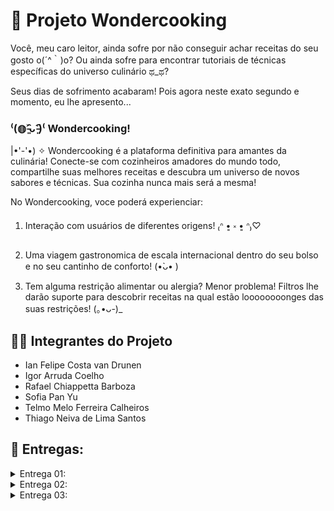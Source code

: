 # 🍰 Projeto Wondercooking

Você, meu caro leitor, ainda sofre por não conseguir achar receitas do seu gosto o(´^｀)o? Ou ainda sofre para encontrar tutoriais de técnicas específicas do universo culinário ಥ_ಥ? 

Seus dias de sofrimento acabaram! Pois agora neste exato segundo e momento, eu lhe apresento...


### ⁽(◍˃̵͈̑ᴗ˂̵͈̑)⁽ Wondercooking!


|•'-'•) ✧ Wondercooking é a plataforma definitiva para amantes da culinária! Conecte-se com cozinheiros amadores do mundo todo, compartilhe suas melhores receitas e descubra um universo de novos sabores e técnicas. Sua cozinha nunca mais será a mesma!

No Wondercooking, voce poderá experienciar:

1. Interação com usuários de diferentes origens! ₍ᐢ •͈ ༝ •͈ ᐢ₎♡

2. Uma viagem gastronomica de escala internacional dentro do seu bolso e no seu cantinho de conforto! (•̀ᴗ• )

3. Tem alguma restrição alimentar ou alergia? Menor problema! Filtros lhe darão suporte para descobrir receitas na qual estão loooooooonges das suas restrições! (｡•ᴗ-)_


## 👩‍🎓 Integrantes do Projeto

- Ian Felipe Costa van Drunen
- Igor Arruda Coelho
- Rafael Chiappetta Barboza
- Sofia Pan Yu
- Telmo Melo Ferreira Calheiros
- Thiago Neiva de Lima Santos

## 💾 Entregas:

<details>
<summary>Entrega 01:</summary>

## 📝 Jira:

Utilizamos o Jira para criar nosso backlog e nossa primeira sprint com 7 histórias de usuário.

Backlog:
\
<img src="Imagens/Backlog.png" alt = "Backlog" width = "1000">

Quadro sprint:
\
<img src="Imagens/Quadro_sprint.png" alt = "Quadro sprint" width = "1000">

Acesse nosso Jira clicando aqui:
<a href = "https://cesar-team-pz3i66at.atlassian.net/jira/software/projects/WON/boards/34" target = "_blanck"> ir para o Jira</a>

Acesse o nosso documento das histórias de usuário com cenários de validação utilizando BDD:
<a href = "https://docs.google.com/document/d/1IX6r9FOJcd_eR8FyVsrMSKdi9eVuUcwD_jcz5_sBhKQ/edit?tab=t.0" target = "_blanck">ir para o Docs</a>

## 🎨 Figma:

Utilizamos o Figma para crair nosso protótipo de baixa fidelidade e adicionamos o screencast para apresentá-lo.

Visualize nosso protótipo Lo-fi pelo screencast clicando aqui: 
<a href = "https://youtu.be/JA0FdsLmdgc" target = "_blanck">ir para o screencast</a>

Visualize nosso protótipo Lo-fi pelo Figma clicando aqui:
<a href = "https://www.figma.com/design/gEc7YbPocqWbVVGBQgXbeb/Untitled?node-id=1-703&t=F3tTupZ39Z28jbL0-0">ir para o Figma</a>

</details>

<details>
<summary>Entrega 02:</summary>
  
## 💻 Programação em Par

Segue abaixo links para acessar a documentação da programação em par:

Dupla 001: [Link de acesso.](https://docs.google.com/document/d/1VMShdnzmD7LD9jPJXrcCvs5p0LIE16-E2SSJfQTupZ0/edit?usp=sharing)



Dupla 002: [Link de acesso.](https://docs.google.com/document/d/1eHmU18Bjz6BKVYZzzzeMdUzSkjeLxBpYUKqnVwqAahE/edit?usp=sharing)



Dupla 003: [Link de acesso.](https://docs.google.com/document/d/1_7FUateEpQVbhTdNlaI2qU6icwHFJ50icyU12_h-VXE/edit?usp=sharing)

## 🐞 Bug Tracker

Bug tracker dos problemas que ocorreram no prolongar do projeto

<img src="Imagens/Print_tela_bug_tracker2025-09-28231049.png" alt = "Quadro sprint" width = "1000">

## 📝 Jira:

Atualizamos o backlog e iniciamos uma segunda sprint com 6 histórias de usuário e passando 3 histórias para a etapa de implementação. 

Backlog da sprint 2:
\
<img src="Imagens/Print_tela_Backlog_sprint2_2025-09-28_231530.png" width = "1000">

Quadro sprint 2:
\
<img src="Imagens/Print_tela_quadro_sprint2_2025-09-28231943.png" width = "1000">

HISTÓRIAS IMPLEMENTADAS:

HISTÓRIA 3: Como usuário que preza pela qualidade das instruções, gostaria de ver se os outros conseguiram fazer tal receita.<br>
HISTÓRIA 5: Como usuário, quero poder marcar receitas como favorito para guardá-las.<br>
HISTÓRIA 8: Como usuário, quero que eu possa ver imagens da receita e do processo na aplicação.<br>


Acesse nosso Jira clicando aqui:
<a href = "https://cesar-team-pz3i66at.atlassian.net/jira/software/projects/WON/boards/34" target = "_blanck"> ir para o Jira</a>

## 📸 Screencast da plataforma em funcionamento

Acesse a gravação clicando aqui:
<a href = "https://youtu.be/_rKbCtVq0rg"> Ir para o vídeo</a>
</details>


<details>
<summary>Entrega 03:</summary>

## 💻 Programação em Par atualizada

Segue abaixo links para acessar a versão atualizada da documentação da programação em par:

Dupla 001: [Link de acesso.](https://docs.google.com/document/d/1VMShdnzmD7LD9jPJXrcCvs5p0LIE16-E2SSJfQTupZ0/edit?usp=sharing)



Dupla 002: [Link de acesso.](https://docs.google.com/document/d/1eHmU18Bjz6BKVYZzzzeMdUzSkjeLxBpYUKqnVwqAahE/edit?usp=sharing)



Dupla 003: [Link de acesso.](https://docs.google.com/document/d/1_7FUateEpQVbhTdNlaI2qU6icwHFJ50icyU12_h-VXE/edit?usp=sharing)


## 🐞 Bug Tracker

Bug tracker dos problemas que ocorreram no prolongar do projeto

<img src="Imagens/imagem_2025-10-22_005923420.png" alt = "Quadro sprint" width = "1000">

## 📝 Jira:

Atualizamos o backlog e iniciamos uma segunda sprint com 6 histórias de usuário e passando 3 histórias para a etapa de implementação. 


Quadro sprint 3:
\
<img src="Imagens/imagem_2025-10-22_005951242.png" alt = "Quadro sprint" width = "1000">


HISTÓRIAS IMPLEMENTADAS:

HISTÓRIA 9: Como usuário, gostaria que cada postagem viesse junto com tags anexadas a elas que facilitassem a pesquisa<br>
HISTÓRIA 13: Como usuário, gostaria de poder ver os destaques semanais ou mensais das receitas

Acesse nosso Jira clicando aqui:
<a href = "https://cesar-team-pz3i66at.atlassian.net/jira/software/projects/WON/boards/34" target = "_blanck"> ir para o Jira</a>

## 📸 Screencasts do site

Acesse as gravações clicando aqui:<br>
<a href = "https://youtu.be/Qjeoq8JZPMM"> Cypress</a>
<a href = "https://youtu.be/AlMmL2M8T5w"> CD/CI // Processo do Deploy</a><br>
<a href = "https://youtu.be/iu6VzqGaWm0"> Deploy do site</a>


</details>
